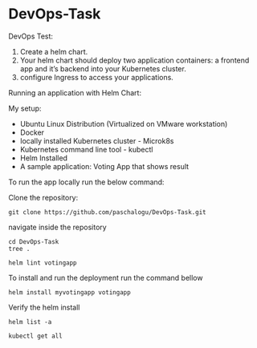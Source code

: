 # DevOps-Task

DevOps Test:
1. Create a helm chart.
2. Your helm chart should deploy two application containers: a frontend app and it’s backend into your Kubernetes cluster.
3. configure Ingress to access your applications.

Running an application with Helm Chart:

My setup:
- Ubuntu Linux Distribution (Virtualized on VMware workstation)
- Docker 
- locally installed Kubernetes cluster - Microk8s
- Kubernetes command line tool - kubectl
- Helm Installed
- A sample application: Voting App that shows result

To run the app locally run the below command:

Clone the repository:
```
git clone https://github.com/paschalogu/DevOps-Task.git
```

navigate inside the repository 

```
cd DevOps-Task
tree .
```

```
helm lint votingapp
```

To install and run the deployment run the command bellow

```
helm install myvotingapp votingapp
```

Verify the helm install

```
helm list -a
```

```
kubectl get all
```

